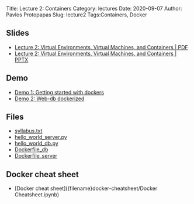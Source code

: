 Title: Lecture 2: Containers
Category: lectures
Date: 2020-09-07
Author: Pavlos Protopapas 
Slug: lecture2
Tags:Containers, Docker

## Slides

- [Lecture 2: Virtual Environments, Virtual Machines, and Containers | PDF]({attach}presentation/lecture2.pdf) 
- [Lecture 2: Virtual Environments, Virtual Machines, and Containers | PPTX]({attach}presentation/lecture2.pptx)

## Demo 
- [Demo 1: Getting started with dockers]({filename}demos1/lec2_demo_getstart.ipynb) 
- [Demo 2: Web-db dockerized]({filename}demos2/lec2_demo_webdb.ipynb)

## Files 
- [syllabus.txt]({attach}demos2/syllabus.txt)
- [hello_world_server.py]({attach}demos2/hello_world_server.py)
- [hello_world_db.py]({attach}demos2/hello_world_db.py)
- [Dockerfile_db]({attach}demos2/Dockerfile_db)
- [Dockerfile_server]({attach}demos2/Dockerfile_server)

## Docker cheat sheet 
- [Docker cheat sheet]({filename}docker-cheatsheet/Docker Cheatsheet.ipynb)


